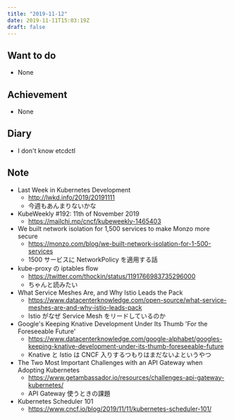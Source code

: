 ```yaml
---
title: "2019-11-12"
date: 2019-11-11T15:03:19Z
draft: false
---
```


## Want to do

* None

## Achievement

* None

## Diary

* I don't know etcdctl

## Note

* Last Week in Kubernetes Development
  * http://lwkd.info/2019/20191111
  * 今週もあんまりないかな
* KubeWeekly #192: 11th of November 2019
  * https://mailchi.mp/cncf/kubeweekly-1465403
* We built network isolation for 1,500 services to make Monzo more secure
  * https://monzo.com/blog/we-built-network-isolation-for-1-500-services
  * 1500 サービスに NetworkPolicy を適用する話
* kube-proxy の iptables flow
  * https://twitter.com/thockin/status/1191766983735296000
  * ちゃんと読みたい
* What Service Meshes Are, and Why Istio Leads the Pack
  * https://www.datacenterknowledge.com/open-source/what-service-meshes-are-and-why-istio-leads-pack
  * Istio がなぜ Service Mesh をリードしているのか
* Google's Keeping Knative Development Under Its Thumb 'For the Foreseeable Future'
  * https://www.datacenterknowledge.com/google-alphabet/googles-keeping-knative-development-under-its-thumb-foreseeable-future
  * Knative と Istio は CNCF 入りするつもりはまだないよというやつ
* The Two Most Important Challenges with an API Gateway when Adopting Kubernetes
  * https://www.getambassador.io/resources/challenges-api-gateway-kubernetes/
  * API Gateway 使うときの課題
* Kubernetes Scheduler 101
  * https://www.cncf.io/blog/2019/11/11/kubernetes-scheduler-101/
